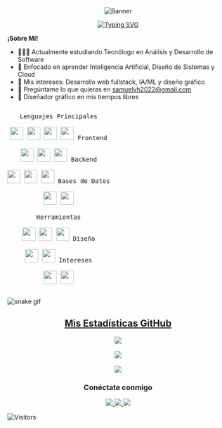 <div align="center">
  <img src="https://i.ibb.co/6JXdRB3/Dise-o-sin-t-tulo-1.gif" alt="Banner" style="max-width: 100%;">
  
  [![Typing SVG](https://readme-typing-svg.herokuapp.com?font=Fira+Code&weight=600&size=26&duration=3000&pause=1000&color=00F72D&width=435&lines=Hola%2C+Soy+Samuel+Vasquez;Desarrollador+Full+Stack;Apasionado+por+la+IA;Diseñador+Creativo)](https://git.io/typing-svg)
</div>

**¡Sobre Mí!**

- 👨🏽‍💻 Actualmente estudiando Tecnólogo en Análisis y Desarrollo de Software
- 🌱 Enfocado en aprender Inteligencia Artificial, Diseño de Sistemas y Cloud
- 🤔 Mis intereses: Desarrollo web fullstack, IA/ML y diseño gráfico
- 💬 Pregúntame lo que quieras en [samuelvh2022@gmail.com](mailto:samuelvh2022@gmail.com)
- 🎨 Diseñador gráfico en mis tiempos libres

<p style="display: inline-block;" align="center">
  <kbd>
    <kbd>Lenguajes Principales</kbd>
    <br>
    <br>
    <img width="30px" src="https://cdn.jsdelivr.net/gh/devicons/devicon/icons/python/python-plain.svg" /> 
    <img width="30px" src="https://cdn.jsdelivr.net/gh/devicons/devicon/icons/javascript/javascript-original.svg" />
    <img width="30px" src="https://cdn.jsdelivr.net/gh/devicons/devicon/icons/html5/html5-original.svg" /> 
    <img width="30px" src="https://cdn.jsdelivr.net/gh/devicons/devicon/icons/css3/css3-plain.svg" /> 
  </kbd>
  
  <kbd>
    <kbd>Frontend</kbd>
    <br>
    <br>
    <img width="30px" src="https://cdn.jsdelivr.net/gh/devicons/devicon/icons/react/react-original.svg" />
    <img width="30px" src="https://cdn.jsdelivr.net/gh/devicons/devicon/icons/bootstrap/bootstrap-plain.svg" /> 
    <img width="30px" src="https://cdn.jsdelivr.net/gh/devicons/devicon/icons/jquery/jquery-plain.svg" />
  </kbd>
  
  <kbd>
    <kbd>Backend</kbd>
    <br>
    <br>
    <img width="30px" src="https://cdn.jsdelivr.net/gh/devicons/devicon/icons/nodejs/nodejs-original.svg" />
    <img width="30px" src="https://cdn.jsdelivr.net/gh/devicons/devicon/icons/express/express-original.svg" />
    <img width="30px" src="https://cdn.jsdelivr.net/gh/devicons/devicon/icons/flask/flask-original-wordmark.svg" />
  </kbd>
  
  <kbd>
    <kbd>Bases de Datos</kbd>
    <br>
    <br>
    <img width="30px" src="https://cdn.jsdelivr.net/gh/devicons/devicon/icons/mysql/mysql-plain.svg" />
    <img width="30px" src="https://cdn.jsdelivr.net/gh/devicons/devicon/icons/mongodb/mongodb-plain.svg" />
  </kbd>
  
  <br>
  <br>
  
  <kbd>
    <kbd>Herramientas</kbd>
    <br>
    <br>
    <img width="30px" src="https://cdn.jsdelivr.net/gh/devicons/devicon/icons/git/git-plain.svg" />
    <img width="30px" src="https://cdn.jsdelivr.net/gh/devicons/devicon/icons/github/github-original.svg" />
    <img width="30px" src="https://cdn.jsdelivr.net/gh/devicons/devicon/icons/vscode/vscode-original.svg" />
  </kbd>
  
  <kbd>
    <kbd>Diseño</kbd>
    <br>
    <br>
    <img width="30px" src="https://cdn.jsdelivr.net/gh/devicons/devicon/icons/illustrator/illustrator-plain.svg" />
    <img width="30px" src="https://cdn.jsdelivr.net/gh/devicons/devicon/icons/photoshop/photoshop-plain.svg" />
  </kbd>
  
  <kbd>
    <kbd>Intereses</kbd>
    <br>
    <br>
    <img width="30px" src="https://cdn.jsdelivr.net/gh/devicons/devicon/icons/tensorflow/tensorflow-original.svg" />
    <img width="30px" src="https://cdn.jsdelivr.net/gh/devicons/devicon/icons/azure/azure-original.svg" />
  </kbd>
</p>

![snake gif](https://github.com/Vazz2004/Vazz2004/blob/output/github-contribution-grid-snake.svg)

<h2 align="center"><u>Mis Estadísticas GitHub</u></h2>
<p align="center">
<img align="center" src="https://github-readme-stats.vercel.app/api/top-langs/?username=Vazz2004&layout=compact&theme=github_dark&langs_count=10">
<br>
<br>
<img align="center" src="https://github-readme-stats.vercel.app/api?username=Vazz2004&count_private=true&show_icons=trueline_height=21&theme=github_dark">	
<br>
<br>
<img align="center" src="https://github-readme-streak-stats.herokuapp.com/?user=Vazz2004&theme=holi-theme">
</p>

<div align="center">
  <h3>Conéctate conmigo</h3>
  <a href="https://www.linkedin.com/in/samuel-alejandro-vasquez-hernandez-133644305/">
    <img src="https://img.shields.io/badge/LinkedIn-0077B5?style=for-the-badge&logo=linkedin&logoColor=white"/>
  </a>
  <a href="https://www.instagram.com/samuel_v_v/?hl=es-la">
    <img src="https://img.shields.io/badge/Instagram-E4405F?style=for-the-badge&logo=instagram&logoColor=white"/>
  </a>
  <a href="mailto:samuelvh2022@gmail.com">
    <img src="https://img.shields.io/badge/Gmail-D14836?style=for-the-badge&logo=gmail&logoColor=white"/>
  </a>
</div>

![Visitors](https://komarev.com/ghpvc/?username=Vazz2004&color=blueviolet&style=flat)
